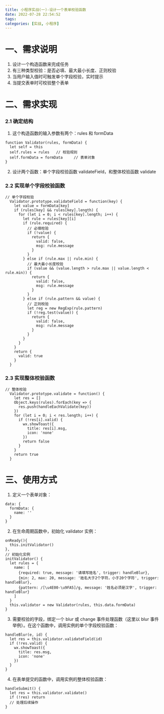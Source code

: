 ```yaml
---
title: 小程序实战(一)-设计一个表单校验函数
date: 2022-07-28 22:54:52
tags:
categories: [实战, 小程序]
---
```


# 一、需求说明

1. 设计一个构造函数来完成任务
2. 有三种类型校验：是否必填、最大最小长度、正则校验
3. 当用户输入值时可触发单个字段校验，实时提示
4. 当提交表单时可校验整个表单

# 二、需求实现

### 2.1 确定结构

1. 这个构造函数的输入参数有两个：rules 和 formData

```
function Validator(rules, formData) {
  let self = this
  self.rules = rules   // 校验规则
  self.formData = formData     // 表单对象
}
```

2. 设计两个函数：单个字段校验函数 validateField，和整体校验函数 validate

### 2.2 实现单个字段校验函数

```
// 单个字段校验
  Validator.prototype.validateField = function(key) {
    let value = formData[key]
    if (rules[key] && rules[key].length) {
      for (let i = 0; i < rules[key].length; i++) {
        let rule = rules[key][i]
        if (rule.required) {
          // 必填校验
          if (!value) {
            return {
              valid: false,
              msg: rule.message
            }
          }
        } else if (rule.max || rule.min) {
          // 最大最小长度校验
          if (value && (value.length > rule.max || value.length < rule.min)) {
            return {
              valid: false,
              msg: rule.message
            }
          }
        } else if (rule.pattern && value) {
          // 正则校验
          let reg = new RegExp(rule.pattern)
          if (!reg.test(value)) {
            return {
              valid: false,
              msg: rule.message
            }
          }
        }
      }
    }
    return {
      valid: true
    }
  }
```

### 2.3 实现整体校验函数

```
// 整体校验
  Validator.prototype.validate = function() {
    let res = []
    Object.keys(rules).forEach(key => {
      res.push(handleEachValidate(key))
    })
    for (let i = 0; i < res.length; i++) {
      if (!res[i].valid) {
        wx.showToast({
          title: res[i].msg,
          icon: 'none'
        })
        return false
      }
    }
    return true
  }
```

# 三、使用方式

1. 定义一个表单对象：

```
data: {
  formData: {
    name: ''
  }
}
```

2. 在生命周期函数中，初始化 validator 实例：

```
onReady(){
  this.initValidator()
},
// 初始化实例
initValidator() {
  let rules = {
    name: [
      {required: true, message: '请填写姓名', trigger: handleBlur},
      {min: 2, max: 20, message: '姓名大于2个字符，小于20个字符', trigger: handleBlur},
      {pattern: /[\u4E00-\u9FA5]/g, message: '姓名必须是汉字', trigger: handleBlur}
    ]
  }
  this.validator = new Validator(rules, this.data.formData)
}
```

3. 需要校验的字段，绑定一个 blur 或 change 事件处理函数（这里以 blur 事件举例）。在这个函数中，调用实例的单个字段校验函数：

```
handleBlur(e, id) {
  let res = this.validator.validateField(id)
  if (!res.valid) {
    wx.showToast({
      title: res.msg,
      icon: 'none'
    })
  }
}
```

4. 在表单提交的函数中，调用实例的整体校验函数：

```
handleSubmit() {
  let res = this.validator.validate()
  if (!res) return
  // 处理后续操作
}
```
